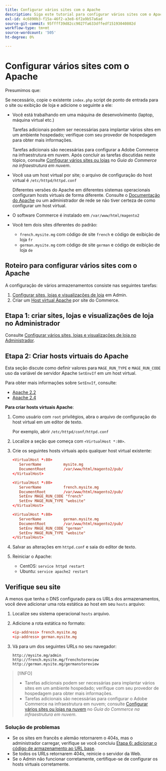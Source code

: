 ```yaml
---
title: Configurar vários sites com o Apache
description: Siga este tutorial para configurar vários sites com o Apache.
exl-id: 4c6890b3-f15a-46f2-a3e8-6f2a9b57a6ad
source-git-commit: 95ffff39d82cc9027fa633dffedf15193040802d
workflow-type: tm+mt
source-wordcount: '505'
ht-degree: 0%

---
```


# Configurar vários sites com o Apache

Presumimos que:

Se necessário, copie o existente `index.php` script de ponto de entrada para o site ou exibição de loja e adicione o seguinte a ele:

- Você está trabalhando em uma máquina de desenvolvimento (laptop, máquina virtual etc.)

  Tarefas adicionais podem ser necessárias para implantar vários sites em um ambiente hospedado; verifique com seu provedor de hospedagem para obter mais informações.

  Tarefas adicionais são necessárias para configurar a Adobe Commerce na infraestrutura em nuvem. Após concluir as tarefas discutidas neste tópico, consulte [Configurar vários sites ou lojas](https://experienceleague.adobe.com/docs/commerce-cloud-service/user-guide/configure-store/multiple-sites.html) no _Guia do Commerce na infraestrutura em nuvem_.

- Você usa um host virtual por site; o arquivo de configuração do host virtual é `/etc/httpd/httpd.conf`

  Diferentes versões do Apache em diferentes sistemas operacionais configuram hosts virtuais de forma diferente. Consulte o [Documentação do Apache](https://httpd.apache.org/docs/2.4/vhosts) ou um administrador de rede se não tiver certeza de como configurar um host virtual.

- O software Commerce é instalado em `/var/www/html/magento2`
- Você tem dois sites diferentes do padrão:

   - `french.mysite.mg` com código de site `french` e código de exibição de loja `fr`
   - `german.mysite.mg` com código de site `german` e código de exibição de loja `de`

## Roteiro para configurar vários sites com o Apache

A configuração de vários armazenamentos consiste nas seguintes tarefas:

1. [Configurar sites, lojas e visualizações de loja](ms-admin.md) em Admin.
1. Criar um [Host virtual Apache](#step-2-create-apache-virtual-hosts) por site do Commerce.

## Etapa 1: criar sites, lojas e visualizações de loja no Administrador

Consulte [Configurar vários sites, lojas e visualizações de loja no Administrador](ms-admin.md).

## Etapa 2: Criar hosts virtuais do Apache

Esta seção discute como definir valores para `MAGE_RUN_TYPE` e `MAGE_RUN_CODE` uso da variável de servidor Apache `SetEnvIf` em um host virtual.

Para obter mais informações sobre `SetEnvIf`, consulte:

- [Apache 2.2](https://httpd.apache.org/docs/2.2/mod/mod_setenvif.html)
- [Apache 2.4](https://httpd.apache.org/docs/2.4/mod/mod_setenvif.html)

**Para criar hosts virtuais Apache**:

1. Como usuário com `root` privilégios, abra o arquivo de configuração do host virtual em um editor de texto.

   Por exemplo, abrir `/etc/httpd/conf/httpd.conf`

1. Localize a seção que começa com `<VirtualHost *:80>`.
1. Crie os seguintes hosts virtuais após qualquer host virtual existente:

   ```conf
   <VirtualHost *:80>
      ServerName          mysite.mg
      DocumentRoot        /var/www/html/magento2/pub/
   </VirtualHost>
   
   <VirtualHost *:80>
      ServerName          french.mysite.mg
      DocumentRoot        /var/www/html/magento2/pub/
      SetEnv MAGE_RUN_CODE "french"
      SetEnv MAGE_RUN_TYPE "website"
   </VirtualHost>
   
   <VirtualHost *:80>
      ServerName          german.mysite.mg
      DocumentRoot        /var/www/html/magento2/pub/
      SetEnv MAGE_RUN_CODE "german"
      SetEnv MAGE_RUN_TYPE "website"
   </VirtualHost>
   ```

1. Salvar as alterações em `httpd.conf` e saia do editor de texto.
1. Reiniciar o Apache:

   - CentOS: `service httpd restart`
   - Ubuntu: `service apache2 restart`

## Verifique seu site

A menos que tenha o DNS configurado para os URLs dos armazenamentos, você deve adicionar uma rota estática ao host em seu `hosts` arquivo:

1. Localize seu sistema operacional `hosts` arquivo.
1. Adicione a rota estática no formato:

   ```conf
   <ip-address> french.mysite.mg
   <ip-address> german.mysite.mg
   ```

1. Vá para um dos seguintes URLs no seu navegador:

   ```http
   http://mysite.mg/admin
   http://french.mysite.mg/frenchstoreview
   http://german.mysite.mg/germanstoreview
   ```

>[!INFO]
>
>- Tarefas adicionais podem ser necessárias para implantar vários sites em um ambiente hospedado; verifique com seu provedor de hospedagem para obter mais informações.
>- Tarefas adicionais são necessárias para configurar o Adobe Commerce na infraestrutura em nuvem; consulte [Configurar vários sites ou lojas na nuvem](https://experienceleague.adobe.com/docs/commerce-cloud-service/user-guide/configure-store/multiple-sites.html) no _Guia do Commerce na infraestrutura em nuvem_.

### Solução de problemas

- Se os sites em francês e alemão retornarem o 404s, mas o administrador carregar, verifique se você concluiu [Etapa 6: adicionar o código de armazenamento ao URL base](ms-admin.md#step-6-add-the-store-code-to-the-base-url).
- Se todos os URLs retornarem 404s, reinicie o servidor da Web.
- Se o Admin não funcionar corretamente, certifique-se de configurar os hosts virtuais corretamente.

